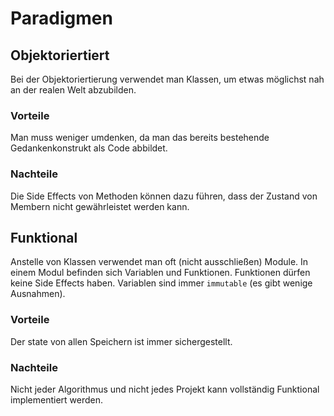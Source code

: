 # Paradigmen

## Objektoriertiert

Bei der Objektoriertierung verwendet man Klassen, um etwas möglichst nah an der realen Welt abzubilden.

### Vorteile

Man muss weniger umdenken, da man das bereits bestehende Gedankenkonstrukt als Code abbildet.

### Nachteile

Die Side Effects von Methoden können dazu führen, dass der Zustand von Membern nicht gewährleistet werden kann.

## Funktional

Anstelle von Klassen verwendet man oft (nicht ausschließen) Module. In einem Modul befinden sich Variablen und Funktionen. Funktionen dürfen keine Side Effects haben. Variablen sind immer `immutable` (es gibt wenige Ausnahmen).

### Vorteile

Der state von allen Speichern ist immer sichergestellt.

### Nachteile

Nicht jeder Algorithmus und nicht jedes Projekt kann vollständig Funktional implementiert werden.
